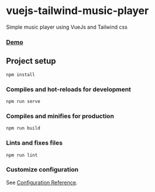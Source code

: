 # vuejs-tailwind-music-player
Simple music player using VueJs and Tailwind css
### [Demo](https://aminappdevs.github.io/vuejs-tailwind-music-player/)

## Project setup
```
npm install
```

### Compiles and hot-reloads for development
```
npm run serve
```

### Compiles and minifies for production
```
npm run build
```

### Lints and fixes files
```
npm run lint
```

### Customize configuration
See [Configuration Reference](https://cli.vuejs.org/config/).

